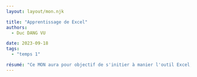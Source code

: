 ```yaml
---
layout: layout/mon.njk

title: "Apprentissage de Excel"
authors:
  - Duc DANG VU

date: 2023-09-18
tags: 
  - "temps 1"

résumé: "Ce MON aura pour objectif de s'initier à manier l'outil Excel, notamment en le combinant avec Python."
---
```

